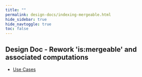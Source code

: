 ```yaml
---
title: ""
permalink: design-docs/indexing-mergeable.html
hide_sidebar: true
hide_navtoggle: true
toc: false
---
```


## Design Doc - Rework 'is:mergeable' and associated computations

* [Use Cases](use-cases.md)
